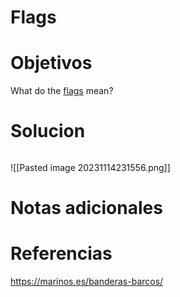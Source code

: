 # Flags
# Objetivos
What do the [flags](https://jupiter.challenges.picoctf.org/static/fbeb5f9040d62b18878d199cdda2d253/flag.png) mean?
# Solucion
```bash

```
![[Pasted image 20231114231556.png]]
# Notas adicionales

# Referencias
https://marinos.es/banderas-barcos/
